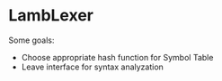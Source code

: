 # LambLexer

Some goals:
* Choose appropriate hash function for Symbol Table
* Leave interface for syntax analyzation



